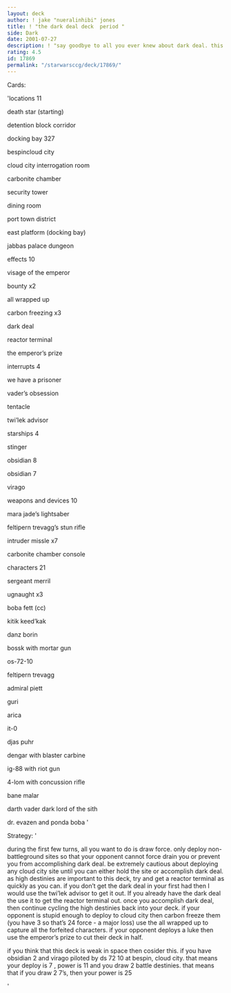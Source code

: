 ```yaml
---
layout: deck
author: ! jake "nueralinhibi" jones
title: ! "the dark deal deck  period "
side: Dark
date: 2001-07-27
description: ! "say goodbye to all you ever knew about dark deal. this deck uses radical new strategies to kick but. period."
rating: 4.5
id: 17869
permalink: "/starwarsccg/deck/17869/"
---
```

Cards: 

'locations 11

death star (starting)

detention block corridor

docking bay 327

bespincloud city

cloud city interrogation room

carbonite chamber

security tower

dining room

port town district

east platform (docking bay)

jabbas palace dungeon


effects 10

visage of the emperor

bounty x2

all wrapped up

carbon freezing x3

dark deal

reactor terminal

the emperor’s prize


interrupts 4

we have a prisoner

vader’s obsession

tentacle

twi’lek advisor


starships 4

stinger

obsidian 8

obsidian 7

virago


weapons and devices 10

mara jade’s lightsaber

feltipern trevagg’s stun rifle

intruder missle x7

carbonite chamber console


characters 21

sergeant merril

ugnaught x3

boba fett (cc)

kitik keed’kak

danz borin

bossk with mortar gun

os-72-10

feltipern trevagg

admiral piett

guri

arica

it-0

djas puhr

dengar with blaster carbine

ig-88 with riot gun

4-lom with concussion rifle

bane malar

darth vader dark lord of the sith

dr. evazen and ponda boba '

Strategy: '

during the first few turns, all you want to do is draw force. only deploy non- battleground sites so that your opponent cannot force drain you or prevent you from accomplishing dark deal.  be extremely cautious about deploying any cloud city site until you can either hold the site or accomplish dark deal.  as high destinies are important to this deck, try and get a reactor terminal as quickly as you can. if you don’t get the dark deal in your first had then I would use the twi’lek advisor to get it out.  If you already have the dark deal the use it to get the reactor terminal out. once you accomplish dark deal, then continue cycling the high destinies back into your deck. if your opponent is stupid enough to deploy to cloud city then carbon freeze them (you have 3 so that’s 24 force - a major loss)  use the all wrapped up to capture all the forfeited characters.  if your opponent deploys a luke then use the emperor’s prize to cut their deck in half.

if you think that this deck is weak in space then  cosider this.  if you have obsidian 2 and virago piloted by ds 72 10 at bespin, cloud city.  that means your deploy is 7 , power is 11 and you draw 2 battle destinies.  that means that if you draw 2 7’s, then your power is 25


'
